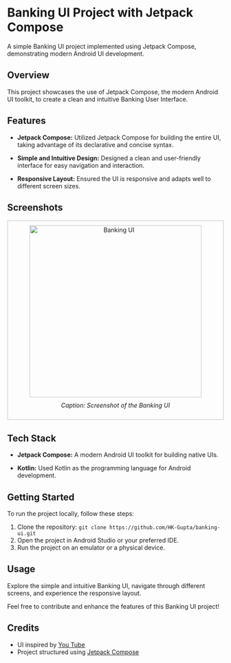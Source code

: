 # Banking UI Project with Jetpack Compose

A simple Banking UI project implemented using Jetpack Compose, demonstrating modern Android UI development.

## Overview

This project showcases the use of Jetpack Compose, the modern Android UI toolkit, to create a clean and intuitive Banking User Interface.

## Features

- **Jetpack Compose:** Utilized Jetpack Compose for building the entire UI, taking advantage of its declarative and concise syntax.

- **Simple and Intuitive Design:** Designed a clean and user-friendly interface for easy navigation and interaction.

- **Responsive Layout:** Ensured the UI is responsive and adapts well to different screen sizes.

## Screenshots

<div align="center" style="border: 2px solid #ddd; padding: 10px;">
  <img src="https://github.com/HK-Gupta/Banking-UI/assets/116277672/189a99f0-badc-406b-bc71-1b08c9854e39" alt="Banking UI" width="400" />
  <p style="margin-top: 10px; font-style: italic;">Caption: Screenshot of the Banking UI</p>
</div>

## Tech Stack

- **Jetpack Compose:** A modern Android UI toolkit for building native UIs.

- **Kotlin:** Used Kotlin as the programming language for Android development.

## Getting Started

To run the project locally, follow these steps:

1. Clone the repository: `git clone https://github.com/HK-Gupta/banking-ui.git`
2. Open the project in Android Studio or your preferred IDE.
3. Run the project on an emulator or a physical device.

## Usage

Explore the simple and intuitive Banking UI, navigate through different screens, and experience the responsive layout.

Feel free to contribute and enhance the features of this Banking UI project!

## Credits

- UI inspired by [You Tube](https://youtu.be/pCy93IdWr9s?si=w8xosil-3ZQIscNm)
- Project structured using [Jetpack Compose](https://developer.android.com/jetpack/compose)


